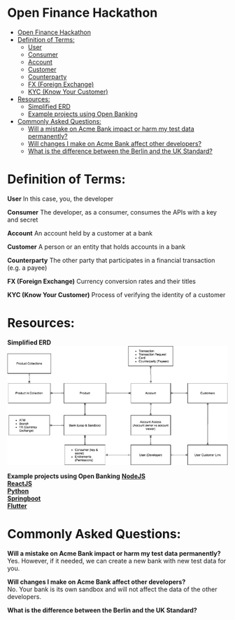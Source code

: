 Open Finance Hackathon
=========

<!--ts-->
  * [Open Finance Hackathon](#open-finance-hackathon)
   * [Definition of Terms:](#definition-of-terms)
      * [User](#user)
      * [Consumer](#consumer)
      * [Account](#account)
      * [Customer](#customer)
      * [Counterparty](#counterparty)
      * [FX (Foreign Exchange)](#fx-foreign-exchange)
      * [KYC (Know Your Customer)](#kyc-know-your-customer)
   * [Resources:](#resources)
      * [Simplified ERD](#simplified-erd)
      * [Example projects using Open Banking](#example-projects-using-open-banking)
   * [Commonly Asked Questions:](#commonly-asked-questions)
      * [Will a mistake on Acme Bank impact or harm my test data permanently?](#will-a-mistake-on-acme-bank-impact-or-harm-my-test-data-permanently)
      * [Will changes I make on Acme Bank affect other developers?](#will-changes-i-make-on-acme-bank-affect-other-developers)
      * [What is the difference between the Berlin and the UK Standard?](#what-is-the-difference-between-the-berlin-and-the-uk-standard)
<!--te-->

Definition of Terms:
=====

**User**
In this case, you, the developer


**Consumer**
The developer, as a consumer, consumes the APIs with a key and secret


**Account**
An account held by a customer at a bank


**Customer**
A person or an entity that holds accounts in a bank


**Counterparty**
The other party that participates in a financial transaction (e.g. a payee)


**FX (Foreign Exchange)**
Currency conversion rates and their titles


**KYC (Know Your Customer)**
Process of verifying the identity of a customer


Resources:
=====

**Simplified ERD**
![Simplified ERD for the Hackathon](Hackathon_ERD.png)


**Example projects using Open Banking**
[**NodeJS**]()  
[**ReactJS**]()  
[**Python**]()  
[**Springboot**]()  
[**Flutter**]()  



Commonly Asked Questions:
=====

**Will a mistake on Acme Bank impact or harm my test data permanently?**  
Yes. However, if it needed, we can create a new bank with new test data for you.   


**Will changes I make on Acme Bank affect other developers?**  
No. Your bank is its own sandbox and will not affect the data of the other developers.  


**What is the difference between the Berlin and the UK Standard?**  

